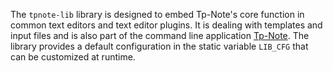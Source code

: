 The `tpnote-lib` library is designed to embed Tp-Note's core function
in common text editors and text editor plugins. It is dealing with templates
and input files and is also part of the command line application
[Tp-Note](https://blog.getreu.net/projects/tp-note/).  The library
provides a default configuration in the static variable `LIB_CFG` that can
be customized at runtime.

 
